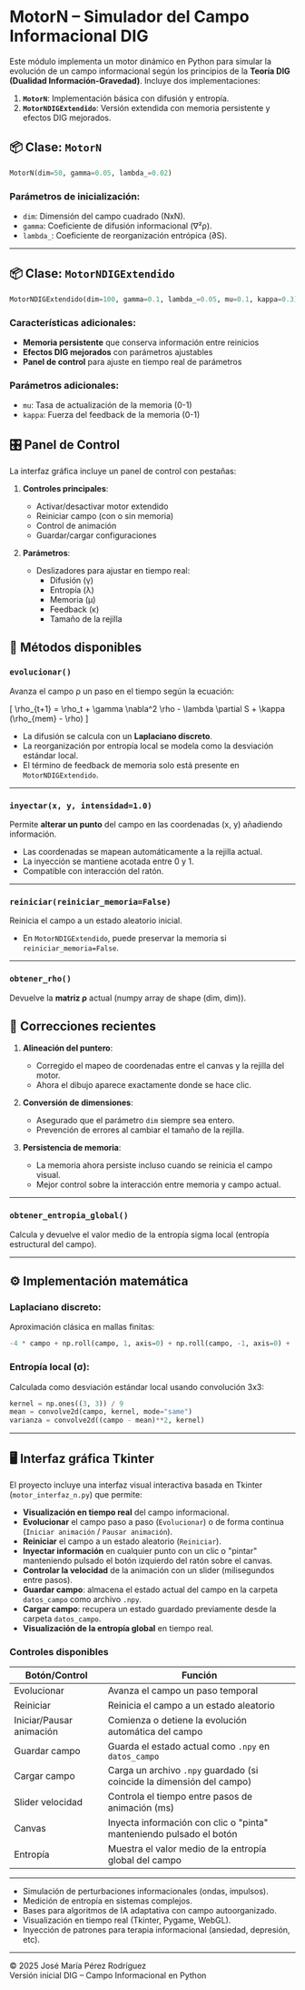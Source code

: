 # MotorN – Simulador del Campo Informacional DIG

Este módulo implementa un motor dinámico en Python para simular la evolución de un campo informacional según los principios de la **Teoría DIG (Dualidad Información-Gravedad)**. Incluye dos implementaciones:

1. **`MotorN`**: Implementación básica con difusión y entropía.
2. **`MotorNDIGExtendido`**: Versión extendida con memoria persistente y efectos DIG mejorados.

## 📦 Clase: `MotorN`

```python
MotorN(dim=50, gamma=0.05, lambda_=0.02)
```

### Parámetros de inicialización:
- `dim`: Dimensión del campo cuadrado (NxN).
- `gamma`: Coeficiente de difusión informacional (∇²ρ).
- `lambda_`: Coeficiente de reorganización entrópica (∂S).

---

## 📦 Clase: `MotorNDIGExtendido`

```python
MotorNDIGExtendido(dim=100, gamma=0.1, lambda_=0.05, mu=0.1, kappa=0.3)
```

### Características adicionales:
- **Memoria persistente** que conserva información entre reinicios
- **Efectos DIG mejorados** con parámetros ajustables
- **Panel de control** para ajuste en tiempo real de parámetros

### Parámetros adicionales:
- `mu`: Tasa de actualización de la memoria (0-1)
- `kappa`: Fuerza del feedback de la memoria (0-1)

## 🎛️ Panel de Control

La interfaz gráfica incluye un panel de control con pestañas:

1. **Controles principales**:
   - Activar/desactivar motor extendido
   - Reiniciar campo (con o sin memoria)
   - Control de animación
   - Guardar/cargar configuraciones

2. **Parámetros**:
   - Deslizadores para ajustar en tiempo real:
     - Difusión (γ)
     - Entropía (λ)
     - Memoria (μ)
     - Feedback (κ)
     - Tamaño de la rejilla

## 🔧 Métodos disponibles

### `evolucionar()`
Avanza el campo ρ un paso en el tiempo según la ecuación:

\[
\rho_{t+1} = \rho_t + \gamma 
\nabla^2 
\rho - \lambda \partial S + \kappa (\rho_{mem} - \rho)
\]

- La difusión se calcula con un **Laplaciano discreto**.
- La reorganización por entropía local se modela como la desviación estándar local.
- El término de feedback de memoria solo está presente en `MotorNDIGExtendido`.

---

### `inyectar(x, y, intensidad=1.0)`
Permite **alterar un punto** del campo en las coordenadas (x, y) añadiendo información.

- Las coordenadas se mapean automáticamente a la rejilla actual.
- La inyección se mantiene acotada entre 0 y 1.
- Compatible con interacción del ratón.

---

### `reiniciar(reiniciar_memoria=False)`
Reinicia el campo a un estado aleatorio inicial.

- En `MotorNDIGExtendido`, puede preservar la memoria si `reiniciar_memoria=False`.

---

### `obtener_rho()`
Devuelve la **matriz ρ** actual (numpy array de shape (dim, dim)).

## 🐛 Correcciones recientes

1. **Alineación del puntero**:
   - Corregido el mapeo de coordenadas entre el canvas y la rejilla del motor.
   - Ahora el dibujo aparece exactamente donde se hace clic.

2. **Conversión de dimensiones**:
   - Asegurado que el parámetro `dim` siempre sea entero.
   - Prevención de errores al cambiar el tamaño de la rejilla.

3. **Persistencia de memoria**:
   - La memoria ahora persiste incluso cuando se reinicia el campo visual.
   - Mejor control sobre la interacción entre memoria y campo actual.

---

### `obtener_entropia_global()`
Calcula y devuelve el valor medio de la entropía sigma local (entropía estructural del campo).

---

## ⚙️ Implementación matemática

### Laplaciano discreto:
Aproximación clásica en mallas finitas:

```python
-4 * campo + np.roll(campo, 1, axis=0) + np.roll(campo, -1, axis=0) + ...
```

### Entropía local (σ):
Calculada como desviación estándar local usando convolución 3x3:

```python
kernel = np.ones((3, 3)) / 9
mean = convolve2d(campo, kernel, mode="same")
varianza = convolve2d((campo - mean)**2, kernel)
```


---

## 🖥️ Interfaz gráfica Tkinter

El proyecto incluye una interfaz visual interactiva basada en Tkinter (`motor_interfaz_n.py`) que permite:

- **Visualización en tiempo real** del campo informacional.
- **Evolucionar** el campo paso a paso (`Evolucionar`) o de forma continua (`Iniciar animación` / `Pausar animación`).
- **Reiniciar** el campo a un estado aleatorio (`Reiniciar`).
- **Inyectar información** en cualquier punto con un clic o "pintar" manteniendo pulsado el botón izquierdo del ratón sobre el canvas.
- **Controlar la velocidad** de la animación con un slider (milisegundos entre pasos).
- **Guardar campo**: almacena el estado actual del campo en la carpeta `datos_campo` como archivo `.npy`.
- **Cargar campo**: recupera un estado guardado previamente desde la carpeta `datos_campo`.
- **Visualización de la entropía global** en tiempo real.

### Controles disponibles

| Botón/Control           | Función                                                                 |
|-------------------------|------------------------------------------------------------------------|
| Evolucionar             | Avanza el campo un paso temporal                                        |
| Reiniciar               | Reinicia el campo a un estado aleatorio                                 |
| Iniciar/Pausar animación| Comienza o detiene la evolución automática del campo                    |
| Guardar campo           | Guarda el estado actual como `.npy` en `datos_campo`                    |
| Cargar campo            | Carga un archivo `.npy` guardado (si coincide la dimensión del campo)   |
| Slider velocidad        | Controla el tiempo entre pasos de animación (ms)                        |
| Canvas                  | Inyecta información con clic o "pinta" manteniendo pulsado el botón     |
| Entropía                | Muestra el valor medio de la entropía global del campo                  |

---

- Simulación de perturbaciones informacionales (ondas, impulsos).
- Medición de entropía en sistemas complejos.
- Bases para algoritmos de IA adaptativa con campo autoorganizado.
- Visualización en tiempo real (Tkinter, Pygame, WebGL).
- Inyección de patrones para terapia informacional (ansiedad, depresión, etc).

---

© 2025 José María Pérez Rodríguez  
Versión inicial DIG – Campo Informacional en Python
